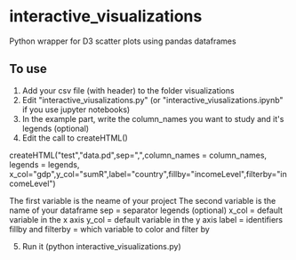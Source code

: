 # interactive_visualizations
Python wrapper for D3 scatter plots using pandas dataframes


## To use
1. Add your csv file (with header) to the folder visualizations
2. Edit "interactive_viusalizations.py" (or "interactive_viusalizations.ipynb" if you use jupyter notebooks)
3. In the example part, write the column_names you want to study and it's legends (optional)
4. Edit the call to createHTML()

createHTML("test","data.pd",sep=",",column_names = column_names, legends = legends, x_col="gdp",y_col="sumR",label="country",fillby="incomeLevel",filterby="incomeLevel")

The first variable is the neame of your project
The second variable is the name of your dataframe
sep = separator
legends (optional)
x_col = default variable in the x axis
y_col = default variable in the y axis
label = identifiers
fillby and filterby = which variable to color and filter by

5. Run it (python interactive_visualizations.py)
